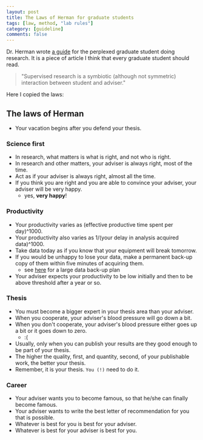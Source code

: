 ```yaml
---
layout: post
title: The Laws of Herman for graduate students
tags: [law, method, "lab rules"]
category: [guideline]
comments: false
---
```


Dr. Herman wrote [a guide](/img/Advisor-Advisee.pdf) for the perplexed graduate student doing research. It is a piece of article I think that every graduate student should read.
> "Supervised research is a symbiotic (although not symmetric) interaction between student and adviser."


Here I copied the laws:

## The laws of Herman

- Your vacation begins after you defend your thesis.

### Science first

- In research, what matters is what is right, and not who is right.
- In research and other matters, your adviser is always right, most of the time.
- Act as if your adviser is always right, almost all the time.
- If you think you are right and you are able to convince your adviser, your adviser will be very happy.
  - yes, __very happy__!

### Productivity

- Your productivity varies as (effective productive time spent per day)^1000.
- Your productivity also varies as 1/(your delay in analysis acquired data)^1000.
- Take data today as if you know that your equipment will break tomorrow.
- If you would be unhappy to lose your data, make a permanent back-up copy of them within five minutes of acquiring them.
  - see [here](https://jyanglab.com/2017-05-01-data-plans/) for a large data back-up plan
- Your adviser expects your productivity to be low initially and then to be above threshold after a year or so.

### Thesis

- You must become a bigger expert in your thesis area than your adviser.
- When you cooperate, your adviser's blood pressure will go down a bit.
- When you don't cooperate, your adviser's blood pressure either goes up a bit or it goes down to zero. 
  - :(
- Usually, only when you can publish your results are they good enough to be part of your thesis.
- The higher the quality, first, and quantity, second, of your publishable work, the better your thesis.
- Remember, it is your thesis. `You (!)` need to do it.

### Career

- Your adviser wants you to become famous, so that he/she can finally become famous.
- Your adviser wants to write the best letter of recommendation for you that is possible.
- Whatever is best for you is best for your adviser.
- Whatever is best for your adviser is best for you.

